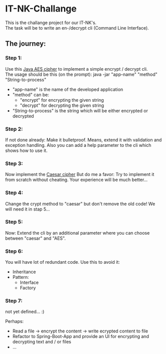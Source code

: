 # IT-NK-Challange

This is the challange project for our IT-NK's.  
The task will be to write an en-/decrypt cli (Command Line Interface).

## The journey:

### Step 1:
Use this [Java AES cipher](http://blog.axxg.de/java-aes-verschluesselung-mit-beispiel/)  to implement a simple encrypt / decrypt cli.  
The usage should be this (on the prompt): java -jar "app-name" "method" "String-to-process"  

- "app-name" is the name of the developed application
- "method" can be:
  - "encrypt" for encrypting the given string
  - "decrypt" for decrypting the given string
- "String-to-process" is the string which will be either encrypted or decrypted

### Step 2:
If not done already: Make it bulletproof.
Means, extend it with validation and exception handling. Also you can add a help parameter to the cli which shows how to use it.

### Step 3:
Now implement the [Caesar cipher](https://en.wikipedia.org/wiki/Caesar_cipher) 
But do me a favor: Try to implement it from scratch without cheating. Your experience will be much better...

### Step 4:
Change the crypt method to "caesar" but don't remove the old code! We will need it in stap 5...

### Step 5:
Now: Extend the cli by an additional parameter where you can choose between "caesar" and "AES".

### Step 6:
You will have lot of redundant code. Use this to avoid it:

- Inheritance
- Pattern:
  - Interface
  - Factory

### Step 7:
not yet defined... :)

Perhaps:  
- Read a file -> encrypt the content -> write ecrypted content to file
- Refactor to Spring-Boot-App and provide an UI for encrypting and decrypting text and / or files
- ...